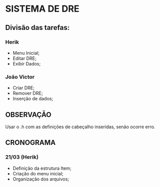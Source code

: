 # SISTEMA DE DRE

## Divisão das tarefas:

### Herik

- Menu Inicial;
- Editar DRE;
- Exibir Dados;

### João Victor

- Criar DRE;
- Remover DRE;
- Inserção de dados;

## OBSERVAÇÃO

Usar o .h com as definições de cabeçalho inseridas, senão ocorre erro.

## CRONOGRAMA

### 21/03 (Herik)

- Definição da estrutura Item;
- Criação do menu inicial;
- Organização dos arquivos;


